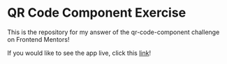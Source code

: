 # QR Code Component Exercise

This is the repository for my answer of the qr-code-component challenge on Frontend Mentors!

If you would like to see the app live, click this [link](https://qr-code-component-beta-coral.vercel.app/)!

